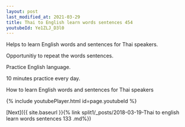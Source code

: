 ```yaml
---
layout: post
last_modified_at: 2021-03-29
title: Thai to English learn words sentences 454 
youtubeId: Ye1ZLJ_D3l0
---
```

 
 
Helps to learn English words and sentences for Thai speakers.

Opportunitiy to repeat the words sentences. 

Practice English language. 
 
10 minutes practice every day. 
 
How to learn English words and sentences for Thai speakers 
 
{% include youtubePlayer.html id=page.youtubeId %}
 
 
[Next]({{ site.baseurl }}{% link  split1/_posts/2018-03-19-Thai to english learn words sentences 133 .md%})
 
